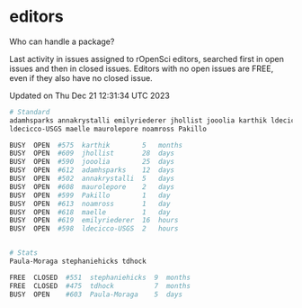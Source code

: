 # editors

Who can handle a package?

Last activity in issues assigned to rOpenSci editors, searched first in open
issues and then in closed issues. Editors with no open issues are FREE, even if
they also have no closed issue.


Updated on Thu Dec 21 12:31:34 UTC 2023

```bash
# Standard
adamhsparks annakrystalli emilyriederer jhollist jooolia karthik ldecicco
ldecicco-USGS maelle maurolepore noamross Pakillo

BUSY  OPEN  #575  karthik        5   months
BUSY  OPEN  #609  jhollist       28  days
BUSY  OPEN  #590  jooolia        25  days
BUSY  OPEN  #612  adamhsparks    12  days
BUSY  OPEN  #502  annakrystalli  5   days
BUSY  OPEN  #608  maurolepore    2   days
BUSY  OPEN  #599  Pakillo        1   day
BUSY  OPEN  #613  noamross       1   day
BUSY  OPEN  #618  maelle         1   day
BUSY  OPEN  #619  emilyriederer  16  hours
BUSY  OPEN  #598  ldecicco-USGS  2   hours


# Stats
Paula-Moraga stephaniehicks tdhock

FREE  CLOSED  #551  stephaniehicks  9  months
FREE  CLOSED  #475  tdhock          7  months
BUSY  OPEN    #603  Paula-Moraga    5  days
```
